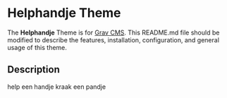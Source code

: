 # Helphandje Theme

The **Helphandje** Theme is for [Grav CMS](http://github.com/getgrav/grav).  This README.md file should be modified to describe the features, installation, configuration, and general usage of this theme.

## Description

help een handje kraak een pandje
